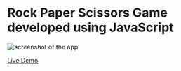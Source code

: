 # Rock Paper Scissors Game developed using JavaScript
 
![screenshot of the app](https://raw.githubusercontent.com/praveenorugantitech/praveenorugantitech-javascript-projects/master/praveenorugantitech-rock-paper-scissors-game/screenshot.PNG "Rock Paper Scissors Game")


[Live Demo](https://praveenorugantitech.github.io/praveenorugantitech-rock-paper-scissors-game-js/Demo/)


